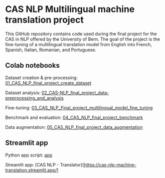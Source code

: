 # CAS NLP Multilingual machine translation project 

This GitHub repository contains code used during the final project for the CAS in NLP offered by the University of Bern. 
The goal of the project is the fine-tuning of a multilingual translation model from English into French, Spanish, Italian, Romanian, and Portuguese. 

## Colab notebooks
Dataset creation & pre-processing: [01_CAS_NLP_final_project_create_dataset](https://github.com/CBaffelli/CAS-NLP_Machine-translation/blob/main/01_CAS_NLP_final_project_create_dataset.ipynb)

Dataset analysis: [02_CAS-NLP_final_project_data-preprocessing_and_analysis](https://github.com/CBaffelli/CAS-NLP_Machine-translation/blob/main/02_CAS_NLP_final_project_data_preprocessing_and_analysis.ipynb)

Fine-tuning: [03_CAS_NLP_Final_project_multilingual_model_fine_tuning](https://github.com/CBaffelli/CAS-NLP_Machine-translation/blob/main/03_CAS_NLP_Final_project_multilingual_model_fine_tuning.ipynb)

Benchmark and evaluation: [04_CAS_NLP_final_project_benchmark](https://github.com/CBaffelli/CAS-NLP_Machine-translation/blob/main/04_CAS_NLP_final_project_benchmark.ipynb)

Data augmentation: [05_CAS_NLP_final_project_data_augmentation](https://github.com/CBaffelli/CAS-NLP_Machine-translation/blob/main/05_CAS_NLP_final_project_data_augmentation.ipynb)

## Streamlit app 

Python app script: [app](https://github.com/CBaffelli/CAS-NLP_Machine-translation/blob/main/app.py)

Streamlit app: [CAS NLP - Translator)[https://cas-nlp-machine-translation.streamlit.app/]
